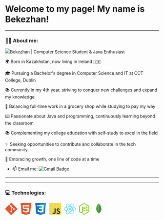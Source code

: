 
# Welcome to my page! My name is Bekezhan!

---

### :man_technologist: About me:

<img src="https://media.giphy.com/media/WUlplcMpOCEmTGBtBW/giphy.gif" width="30px">Bekezhan | Computer Science Student & Java Enthusiast 

🌍 Born in Kazakhstan, now living in Ireland 🇮🇪

🎓 Pursuing a Bachelor's degree in Computer Science and IT at CCT College, Dublin

📚 Currently in my 4th year, striving to conquer new challenges and expand my knowledge

💼 Balancing full-time work in a grocery shop while studying to pay my way

⌨️ Passionate about Java and programming, continuously learning beyond the classroom

📚 Complementing my college education with self-study to excel in the field

✨ Seeking opportunities to contribute and collaborate in the tech community

🌱 Embracing growth, one line of code at a time


- :mailbox: Email me: [![Gmail Badge](https://img.shields.io/badge/-Gmail-red?style=flat&logo=Gmail&logoColor=white)](mailto:abdykarimovbekezhan@gmail.com)

---

---

### 💻 Technologies:

<div>
  <img src="https://github.com/devicons/devicon/blob/master/icons/git/git-original.svg" title="git" alt="git" width="40" height="40"/>&nbsp
  <img src="https://github.com/devicons/devicon/blob/master/icons/html5/html5-original.svg" title="html5" alt="html5" width="40" height="40"/>&nbsp
  <img src="https://github.com/devicons/devicon/blob/master/icons/css3/css3-original.svg" title="css" alt="css" width="40" height="40"/>&nbsp
  <img src="https://github.com/devicons/devicon/blob/master/icons/javascript/javascript-original.svg" title="javascript" alt="javascript" width="40" height="40"/>&nbsp
  <img src="https://github.com/devicons/devicon/blob/master/icons/react/react-original.svg" title="reactjs" alt="reactjs" width="40" height="40"/>&nbsp
  <img src="https://github.com/devicons/devicon/blob/master/icons/nodejs/nodejs-original.svg" title="nodejs" alt="nodejs" width="40" height="40"/>&nbsp
  <img src="https://github.com/devicons/devicon/blob/master/icons/mongodb/mongodb-original.svg" title="mongodb" alt="mongodb" width="40" height="40"/>&nbsp
</div>
